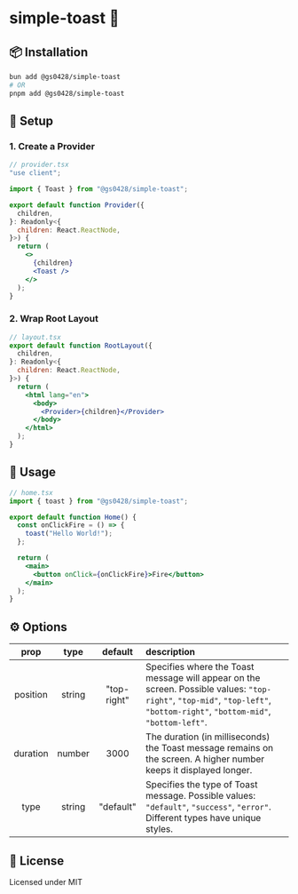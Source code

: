 # simple-toast 🍞

## 📦 Installation

```bash
bun add @gs0428/simple-toast
# OR
pnpm add @gs0428/simple-toast
```

## 🔧 Setup

### 1. Create a Provider

```jsx
// provider.tsx
"use client";

import { Toast } from "@gs0428/simple-toast";

export default function Provider({
  children,
}: Readonly<{
  children: React.ReactNode,
}>) {
  return (
    <>
      {children}
      <Toast />
    </>
  );
}
```

### 2. Wrap Root Layout

```jsx
// layout.tsx
export default function RootLayout({
  children,
}: Readonly<{
  children: React.ReactNode,
}>) {
  return (
    <html lang="en">
      <body>
        <Provider>{children}</Provider>
      </body>
    </html>
  );
}
```

## 🚀 Usage

```jsx
// home.tsx
import { toast } from "@gs0428/simple-toast";

export default function Home() {
  const onClickFire = () => {
    toast("Hello World!");
  };

  return (
    <main>
      <button onClick={onClickFire}>Fire</button>
    </main>
  );
}
```

## ⚙️ Options

|   prop   |  type  |   default   | description                                                                                                                                                                |
| :------: | :----: | :---------: | :------------------------------------------------------------------------------------------------------------------------------------------------------------------------- |
| position | string | "top-right" | Specifies where the Toast message will appear on the screen. Possible values: `"top-right"`, `"top-mid"`, `"top-left"`, `"bottom-right"`, `"bottom-mid"`, `"bottom-left"`. |
| duration | number |    3000     | The duration (in milliseconds) the Toast message remains on the screen. A higher number keeps it displayed longer.                                                         |
|   type   | string |  "default"  | Specifies the type of Toast message. Possible values: `"default"`, `"success"`, `"error"`. Different types have unique styles.                                             |

## 📜 License

Licensed under MIT
